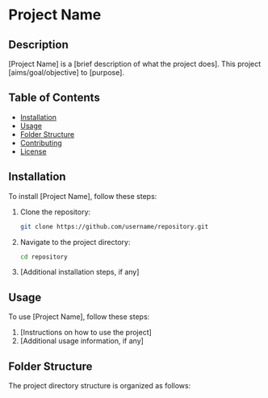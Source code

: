 # Project Name

## Description

[Project Name] is a [brief description of what the project does]. This project [aims/goal/objective] to [purpose].

## Table of Contents

- [Installation](#installation)
- [Usage](#usage)
- [Folder Structure](#folder-structure)
- [Contributing](#contributing)
- [License](#license)

## Installation

To install [Project Name], follow these steps:

1. Clone the repository:
    ```sh
    git clone https://github.com/username/repository.git
    ```
2. Navigate to the project directory:
    ```sh
    cd repository
    ```
3. [Additional installation steps, if any]

## Usage

To use [Project Name], follow these steps:

1. [Instructions on how to use the project]
2. [Additional usage information, if any]

## Folder Structure

The project directory structure is organized as follows:

